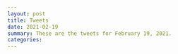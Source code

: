 ```yaml
---
layout: post
title: Tweets
date: 2021-02-19
summary: These are the tweets for February 19, 2021.
categories:
---
```


